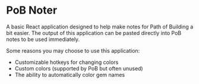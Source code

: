 # PoB Noter

A basic React application designed to help make notes for Path of Building a bit easier. The output of this application can be pasted directly into PoB notes to be used immediately.

Some reasons you may choose to use this application:
 - Customizable hotkeys for changing colors
 - Custom colors (supported by PoB but often unused)
 - The ability to automatically color gem names